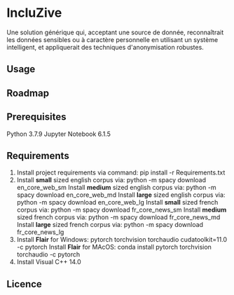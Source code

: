 # IncluZive
Une solution générique qui, acceptant une source de donnée, reconnaîtrait les données sensibles ou à caractère personnelle en utilisant un système intelligent, et appliquerait des techniques d'anonymisation robustes.

## Usage

## Roadmap

## Prerequisites
Python 3.7.9
Jupyter Notebook 6.1.5

## Requirements
1) Install project requirements via command: pip install -r Requirements.txt
2) Install **small** sized english corpus via: python -m spacy download en_core_web_sm
   Install **medium** sized english corpus via: python -m spacy download en_core_web_md
   Install **large** sized english corpus via: python -m spacy download en_core_web_lg
   Install **small** sized french corpus via: python -m spacy download fr_core_news_sm
   Install **medium** sized french corpus via: python -m spacy download fr_core_news_md
   Install **large** sized french corpus via: python -m spacy download fr_core_news_lg
3) Install **Flair** for Windows: pytorch torchvision torchaudio cudatoolkit=11.0 -c pytorch
   Install **Flair** for MAcOS: conda install pytorch torchvision torchaudio -c pytorch
4) Install Visual C++ 14.0

## Licence